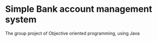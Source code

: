 # Simple Bank account management system
The group project of Objective oriented programming, using Java

